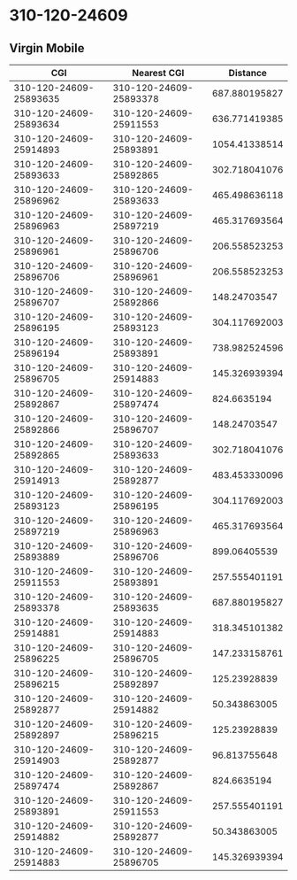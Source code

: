 # 310-120-24609
## Virgin Mobile


| CGI | Nearest CGI | Distance |
|-----|-------------|----------|
| 310-120-24609-25893635 | 310-120-24609-25893378 | 687.880195827 |
| 310-120-24609-25893634 | 310-120-24609-25911553 | 636.771419385 |
| 310-120-24609-25914893 | 310-120-24609-25893891 | 1054.41338514 |
| 310-120-24609-25893633 | 310-120-24609-25892865 | 302.718041076 |
| 310-120-24609-25896962 | 310-120-24609-25893633 | 465.498636118 |
| 310-120-24609-25896963 | 310-120-24609-25897219 | 465.317693564 |
| 310-120-24609-25896961 | 310-120-24609-25896706 | 206.558523253 |
| 310-120-24609-25896706 | 310-120-24609-25896961 | 206.558523253 |
| 310-120-24609-25896707 | 310-120-24609-25892866 | 148.24703547 |
| 310-120-24609-25896195 | 310-120-24609-25893123 | 304.117692003 |
| 310-120-24609-25896194 | 310-120-24609-25893891 | 738.982524596 |
| 310-120-24609-25896705 | 310-120-24609-25914883 | 145.326939394 |
| 310-120-24609-25892867 | 310-120-24609-25897474 | 824.6635194 |
| 310-120-24609-25892866 | 310-120-24609-25896707 | 148.24703547 |
| 310-120-24609-25892865 | 310-120-24609-25893633 | 302.718041076 |
| 310-120-24609-25914913 | 310-120-24609-25892877 | 483.453330096 |
| 310-120-24609-25893123 | 310-120-24609-25896195 | 304.117692003 |
| 310-120-24609-25897219 | 310-120-24609-25896963 | 465.317693564 |
| 310-120-24609-25893889 | 310-120-24609-25896706 | 899.06405539 |
| 310-120-24609-25911553 | 310-120-24609-25893891 | 257.555401191 |
| 310-120-24609-25893378 | 310-120-24609-25893635 | 687.880195827 |
| 310-120-24609-25914881 | 310-120-24609-25914883 | 318.345101382 |
| 310-120-24609-25896225 | 310-120-24609-25896705 | 147.233158761 |
| 310-120-24609-25896215 | 310-120-24609-25892897 | 125.23928839 |
| 310-120-24609-25892877 | 310-120-24609-25914882 | 50.343863005 |
| 310-120-24609-25892897 | 310-120-24609-25896215 | 125.23928839 |
| 310-120-24609-25914903 | 310-120-24609-25892877 | 96.813755648 |
| 310-120-24609-25897474 | 310-120-24609-25892867 | 824.6635194 |
| 310-120-24609-25893891 | 310-120-24609-25911553 | 257.555401191 |
| 310-120-24609-25914882 | 310-120-24609-25892877 | 50.343863005 |
| 310-120-24609-25914883 | 310-120-24609-25896705 | 145.326939394 |

